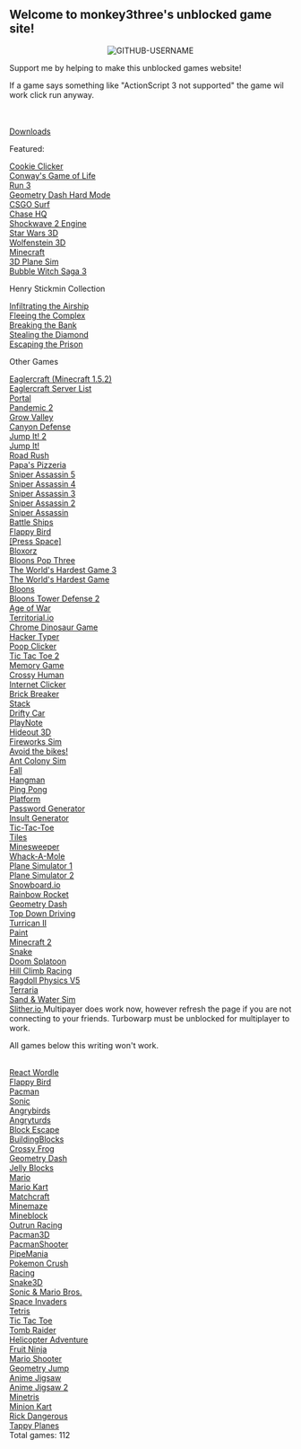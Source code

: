 ## Welcome to monkey3three's unblocked game site!
<p align="center"> <img src="https://komarev.com/ghpvc/?username=GITHUB-USERNAME&label=Site%20views&color=ce9927&style=flat" alt="GITHUB-USERNAME" /> </p>
<p>Support me by helping to make this unblocked games website!<p>
<p>If a game says something like "ActionScript 3 not supported" the game wil work click run anyway.<p>
<br>
<br>
<a href="/unblocked88.github.io/downloads.html">  Downloads </a>
<br>
<p>Featured:<p>
<a href="/unblocked88.github.io/games/cookieclicker-gh-pages/cookie.html">  Cookie Clicker </a>
<br>
<a href="/unblocked88.github.io/games/Life.htm">  Conway's Game of Life </a>
<br>
<a href="/unblocked88.github.io/games/run3.html">  Run 3 </a>
<br>
<a href="/unblocked88.github.io/games/geounbroken.html">  Geometry Dash Hard Mode </a>
<br>
<a href="/unblocked88.github.io/games/surf.html">  CSGO Surf </a>
<br>
<a href="/unblocked88.github.io/games/Chase HQ.html">  Chase HQ </a>
<br>
<a href="/unblocked88.github.io/games/shockwave2-overhaul-exp2f.html">  Shockwave 2 Engine </a>
<br>
<a href="/unblocked88.github.io/games/3D Star Wars 0.9.html">  Star Wars 3D </a>
<br>
<a href="/unblocked88.github.io/games/wolf-i.html">  Wolfenstein 3D </a>
<br>
<a href="/unblocked88.github.io/games/Minecraft V6.html">  Minecraft </a>
<br>
<a href="/unblocked88.github.io/games/3D Plane Game v2.html">  3D Plane Sim </a>
<br>
<a href="/unblocked88.github.io/games/Bubble Scratch v0 (1).html">  Bubble Witch Saga 3 </a>
<br>
<p>Henry Stickmin Collection<p>
<a href="/unblocked88.github.io/flash/flash pages/Infiltrating The Airship.html">  Infiltrating the Airship </a>
<br>
<a href="/unblocked88.github.io/flash/flash pages/Fleeing the Complex.html">  Fleeing the Complex </a>
<br>
<a href="/unblocked88.github.io/flash/flash pages/Breaking the Bank.html">  Breaking the Bank </a>
<br>
<a href="/unblocked88.github.io/flash/flash pages/Stealing the Diamond.html">  Stealing the Diamond </a>
<br>
<a href="/unblocked88.github.io/flash/flash pages/Escaping the Prison.html">  Escaping the Prison </a>
<br>
<p>Other Games<p>
<a href="/unblocked88.github.io/games/eaglercraft/web/index.html">  Eaglercraft (Minecraft 1.5.2) </a>
<br>
<a href="https://github.com/monkey3three/unblocked88.github.io/wiki/Eaglercraft-Server-List">  Eaglercraft Server List </a>
<br>
<a href="/unblocked88.github.io/flash/flash pages/Portal.html">  Portal </a>
<br>
<a href="/unblocked88.github.io/flash/flash pages/Pandemic 2.html">  Pandemic 2 </a>
<br>
<a href="/unblocked88.github.io/flash/flash pages/Grow Valley.html">  Grow Valley </a>
<br>
<a href="/unblocked88.github.io/flash/flash pages/Canyon Defense.html">  Canyon Defense </a>
<br>
<a href="/unblocked88.github.io/flash/flash pages/Jump It! 2.html">  Jump It! 2 </a>
<br>
<a href="/unblocked88.github.io/flash/flash pages/Jump It!.html"> Jump It! </a>
<br>
<a href="/unblocked88.github.io/flash/flash pages/Road Rush.html">  Road Rush </a>
<br>
<a href="/unblocked88.github.io/flash/flash pages/Papa's Pizzeria.html">  Papa's Pizzeria </a>
<br>
<a href="/unblocked88.github.io/flash/flash pages/Sniper Assassin 5.html">   Sniper Assassin 5 </a>
<br>
<a href="/unblocked88.github.io/flash/flash pages/Sniper Assassin 4.html">   Sniper Assassin 4 </a>
<br>
<a href="/unblocked88.github.io/flash/flash pages/Sniper Assassin 3.html">   Sniper Assassin 3 </a>
<br>
<a href="/unblocked88.github.io/flash/flash pages/Sniper Assassin 2.html">   Sniper Assassin 2 </a>
<br>
<a href="/unblocked88.github.io/flash/flash pages/Sniper Assassin.html">  Sniper Assassin </a>
<br>
<a href="/unblocked88.github.io/flash/flash pages/Battle Ships.html">  Battle Ships </a>
<br>
<a href="/unblocked88.github.io/flash/flash pages/Flappy Bird.html">  Flappy Bird </a>
<br>
<a href="/unblocked88.github.io/games/spacepress.html">  [Press Space] </a>
<br>
<a href="/unblocked88.github.io/flash/flash pages/Bloxorz.html">  Bloxorz </a>
<br>
<a href="/unblocked88.github.io/flash/flash pages/Bloons Pop Three.html">  Bloons Pop Three </a>
<br>
<a href="/unblocked88.github.io/flash/flash pages/The World's Hardest Game 3.html">  The World's Hardest Game 3 </a>
<br>
<a href="/unblocked88.github.io/flash/flash pages/The World's Hardest Game.html">  The World's Hardest Game </a>
<br>
<a href="/unblocked88.github.io/flash/flash pages/bloons tower defense.html">  Bloons </a>
<br>
<a href="/unblocked88.github.io/flash/flash pages/bloons tower defense 2.html">  Bloons Tower Defense 2 </a>
<br>
<a href="/unblocked88.github.io/flash/flash pages/Age of War.html">  Age of War </a>
<br>
<a href="/unblocked88.github.io/games/territorial-io.html">  Territorial.io </a>
<br>
<a href="/unblocked88.github.io/games/dino/dinomaster/original/404.html">  Chrome Dinosaur Game </a>
<br>
<a href="/unblocked88.github.io/games/Hacker Typer.html">  Hacker Typer </a>
<br>
<a href="/unblocked88.github.io/flash/flash pages/Poop Clicker.html">  Poop Clicker </a>
<br>
<a href="/unblocked88.github.io/games/tttjs/ttt.html">  Tic Tac Toe 2 </a>
<br>
<a href="/unblocked88.github.io/games/Memory-Game/Memory-Game-master/Memory Game/index.html">  Memory Game </a>
<br>
<a href="/unblocked88.github.io/games/Classic-Arcade-Game-master/Classic-Arcade-Game-master/Classic Arcade Game/index.html">  Crossy Human </a>
<br>
<a href="/unblocked88.github.io/games/internetclicker.html">  Internet Clicker </a>
<br>
<a href="/unblocked88.github.io/games/brick-breaker.html">  Brick Breaker </a>
<br>
<a href="/unblocked88.github.io/games/stack.html">  Stack </a>
<br>
<a href="/unblocked88.github.io/games/drifty car.html">  Drifty Car </a>
<br>
<a href="/unblocked88.github.io/games/PlayNote v0.html">  PlayNote </a>
<br>
<a href="/unblocked88.github.io/games/Hideout 3D.html">  Hideout 3D </a>
<br>
<a href="/unblocked88.github.io/games/adjustable-fireworks.html">  Fireworks Sim
<br>
<a href="/unblocked88.github.io/games/avoid-the-bikes.html">  Avoid the bikes! </a>
<br>
<a href="/unblocked88.github.io/games/ant_colony.html">  Ant Colony Sim </a>
<br>
<a href="/unblocked88.github.io/games/fall_game.html">  Fall </a>
<br>
<a href="/unblocked88.github.io/hangman.html">  Hangman </a>
<br>
<a href="/unblocked88.github.io/games/ping-pong.html">  Ping Pong </a>
<br>
<a href="/unblocked88.github.io/games/platform.html">  Platform </a>
<br>
<a href="/unblocked88.github.io/games/randomPassword.html">  Password Generator </a>
<br>
<a href="/unblocked88.github.io/games/strange_insults.html">  Insult Generator </a>
<br>
<a href="/unblocked88.github.io/games/tic-tac-toe.html">  Tic-Tac-Toe </a>
<br>
<a href="/unblocked88.github.io/games/games/tiles.html">  Tiles </a>
<br>
<a href="/unblocked88.github.io/games/webmine.html">  Minesweeper </a>
<br>
<a href="/unblocked88.github.io/games/whack-a-mole.html">  Whack-A-Mole </a>
<br>
<a href="/unblocked88.github.io/games/3D Plane sim v1.html">  Plane Simulator 1 </a>
<br>
<a href="/unblocked88.github.io/games/3d Plane Sim.html">  Plane Simulator 2 </a>
<br>
<a href="/unblocked88.github.io/games/Snowboard Physics Test v0.html">  Snowboard.io </a>
<br>
<a href="/unblocked88.github.io/games/Rainbow Rocket v0.html">  Rainbow Rocket </a>
<br>
<a href="/unblocked88.github.io/games/Geometry Dash v1.html">  Geometry Dash </a>
<br>
<a href="/unblocked88.github.io/games/Top Down 3D City Experiment v1.html">  Top Down Driving </a>
<br>
<a href="/unblocked88.github.io/games/Turrican II.html">  Turrican II  </a>
<br>
<a href="/unblocked88.github.io/games/Paint Extended Starter Project.html">  Paint </a>
<br>
<a href="/unblocked88.github.io/games/Minecraft 3D.html">  Minecraft 2 </a>
<br>
<a href="/unblocked88.github.io/games/snake.html"> Snake </a>
<br>
<a href="/unblocked88.github.io/games/Doom Splatoon V5.html"> Doom Splatoon </a>
<br>
<a href="/unblocked88.github.io/games/Hill Climb Racing v1.html"> Hill Climb Racing </a>
<br>
<a href="/unblocked88.github.io/games/Ragdoll Physics v5.html"> Ragdoll Physics V5 </a>
<br>
<a href="/unblocked88.github.io/games/terraria.html">  Terraria </a>
<br>
<a href="/unblocked88.github.io/games/sandandwater.html">  Sand & Water Sim </a>
<br>
<a href="/unblocked88.github.io/games/slither.io v1 (1).html">  Slither.io </a> Multipayer does work now, however refresh the page if you are not connecting to your friends. Turbowarp must be unblocked for multiplayer to work.
<br>
<p>All games below this writing won't work.<p>
<br>
<a href="/unblocked88.github.io/games/wordle.html">  React Wordle </a>
<br>
<a href="/unblocked88.github.io/games/flappybird.html">  Flappy Bird </a>
<br>
<a href="/unblocked88.github.io/games/pacman2.html">  Pacman </a>
<br>
<a href="/unblocked88.github.io/games/sonic.html">  Sonic </a>
<br>
<a href="/unblocked88.github.io/games/angrybirds.html">  Angrybirds </a>
<br>
<a href="/unblocked88.github.io/games/angryturds.html">  Angryturds </a>
<br>
<a href="/unblocked88.github.io/games/blockescape.html">  Block Escape </a>
<br>
<a href="/unblocked88.github.io/games/buildingblocks.html">  BuildingBlocks </a>
<br>
<a href="/unblocked88.github.io/games/crossyfrog.html">  Crossy Frog </a>
<br>
<a href="/unblocked88.github.io/games/geodash.html">  Geometry Dash </a>
<br>
<a href="/unblocked88.github.io/games/jellyblocks.html">  Jelly Blocks </a>
<br>
<a href="/unblocked88.github.io/games/mario.html">  Mario </a>
<br>
<a href="/unblocked88.github.io/games/mariokart.html">  Mario Kart </a>
<br>
<a href="/unblocked88.github.io/games/matchcraft.html">  Matchcraft </a>
<br>
<a href="/unblocked88.github.io/games/mcmaze.html">  Minemaze </a>
<br>
<a href="/unblocked88.github.io/games/mineblock.html">  Mineblock </a>
<br>
<a href="/unblocked88.github.io/games/outrun.html">  Outrun Racing </a>
<br>
<a href="/unblocked88.github.io/games/outrun.html">  Pacman3D </a>
<br>
<a href="/unblocked88.github.io/games/pacmanfps.html">  PacmanShooter </a>
<br>
<a href="/unblocked88.github.io/games/pipemania.html">  PipeMania </a>
<br>
<a href="/unblocked88.github.io/games/pokemoncrush.html">  Pokemon Crush </a>
<br>
<a href="/unblocked88.github.io/games/racing.html">  Racing </a>
<br>
<a href="/unblocked88.github.io/games/snake3d.html">  Snake3D </a>
<br>
<a href="/unblocked88.github.io/games/sonicmario.html">  Sonic & Mario Bros. </a>
<br>
<a href="/unblocked88.github.io/games/spaceinvaders.html">  Space Invaders </a>
<br>
<a href="/unblocked88.github.io/games/tetris2.html">  Tetris </a>
<br>
<a href="/unblocked88.github.io/games/tictactoe.html">  Tic Tac Toe </a>
<br>
<a href="/unblocked88.github.io/games/tombraider.html">  Tomb Raider </a>
<br>
<a href="/unblocked88.github.io/games/heli.html">  Helicopter Adventure </a>
 <br>
<a href="/unblocked88.github.io/games/fruitninja.html">  Fruit Ninja </a>
 <br>
<a href="/unblocked88.github.io/games/mariofps.html">  Mario Shooter </a>
 <br>
<a href="/unblocked88.github.io/games/geojump.html">  Geometry Jump </a>
 <br>
<a href="/unblocked88.github.io/games/jig1.html">  Anime Jigsaw </a>
 <br>
<a href="/unblocked88.github.io/games/jig2.html">  Anime Jigsaw 2 </a>
 <br>
<a href="/unblocked88.github.io/games/mctetris.html">  Minetris </a>
 <br>
<a href="/unblocked88.github.io/games/mk.html">  Minion Kart </a>
 <br>
<a href="/unblocked88.github.io/games/rick.html">  Rick Dangerous </a>
 <br>
<a href="/unblocked88.github.io/games/tp.html">  Tappy Planes </a>
<br>
 Total games: 112
        

